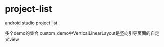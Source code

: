 # project-list
android studio project list

多个demo的集合 
custom_demo中VerticalLinearLayout是竖向引导页面的自定义view
